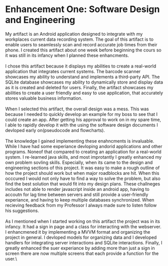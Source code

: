 # Enhancement One: Software Design and Engineering 

  My artifact is an Android application designed to integrate with my workplaces current data recording system. The goal of this artifact is to enable users to seamlessly scan and record accurate job times from their phone. I created this artifact about one week before beginning the cours so it was still in its infancy when I planned these enhancments.\
  \
  I chose this artifact because it displays my abilities to create a real-world application that integrates current systems. The barcode scanner showcases my ability to understand and implements a third-party API. The SQLite database showcases my ability to dynamically store and display data as it is created and deleted for users. Finally, the artifact showcases my abilities to create a user friendly and easy to use application, that accurately stores valuable business information.\
  \
  When I selected this artifact, the overall design was a mess. This was because I needed to quickly develop an example for my boss to see that I could create an app. After getting his approval to work on in my spare time, I able to rapidly develop it with the using the software design documents I devloped early on(pseudocode and flowcharts).\
  \
  The knowledge I gained implementing these enahncments is invaluable. While I have had some experiance devloping andorid applications and other programs. Noneof that compared to creating an application for a real-world system. I re-learned java skills, and most improtantly I greatly enhanced my own problem sovling skills. Especially, when its came to the design and engineering sections of this project. It was easy to make a rough outline of how the project should work but when major roadblocks are hit. When this occcured I would not only have to find a way to solve the problem, but also find the best solution that would fit into my design plans. These challneges includes not able to render javascript inside an android app, having to accoutn for lag time between servers and still provide a user-friendly experiance, and having to keep multiple databases synchronized. When recieving feedback from my Professor I always made sure to listen follow his suggestions.\
  \
 As I mentioned when I started working on this artifact the project was in its infancy. It had a sign in page and a class for interacting with the webserver. I enhancmened it by implementing a MVVM format and organizing the project in general. I devloped models for organizing data and I developed handlers for integrating server interactions and SQLite interactions. Finally, I greatly enhanced the suer experiance by adding more than just a sign in screen there are now multiple screens that each provide a function for the user.\


